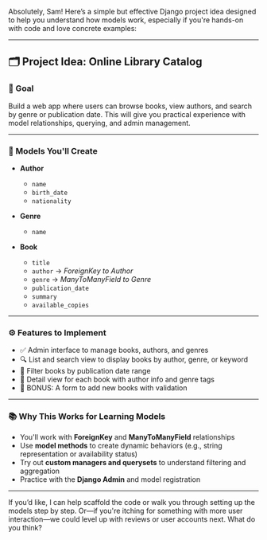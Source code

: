 Absolutely, Sam! Here’s a simple but effective Django project idea designed to help you understand how models work, especially if you're hands-on with code and love concrete examples:

---

## 🗂️ Project Idea: **Online Library Catalog**

### 🧠 Goal

Build a web app where users can browse books, view authors, and search by genre or publication date. This will give you practical experience with model relationships, querying, and admin management.

---

### 🧱 Models You'll Create

- **Author**
    
    - `name`
    - `birth_date`
    - `nationality`
- **Genre**
    
    - `name`
- **Book**
    
    - `title`
    - `author` → _ForeignKey to Author_
    - `genre` → _ManyToManyField to Genre_
    - `publication_date`
    - `summary`
    - `available_copies`

---

### ⚙️ Features to Implement

- ✅ Admin interface to manage books, authors, and genres
- 🔍 List and search view to display books by author, genre, or keyword
- 📅 Filter books by publication date range
- 📘 Detail view for each book with author info and genre tags
- 🚀 BONUS: A form to add new books with validation

---

### 📚 Why This Works for Learning Models

- You'll work with **ForeignKey** and **ManyToManyField** relationships
- Use **model methods** to create dynamic behaviors (e.g., string representation or availability status)
- Try out **custom managers and querysets** to understand filtering and aggregation
- Practice with the **Django Admin** and model registration

---

If you’d like, I can help scaffold the code or walk you through setting up the models step by step. Or—if you're itching for something with more user interaction—we could level up with reviews or user accounts next. What do you think?